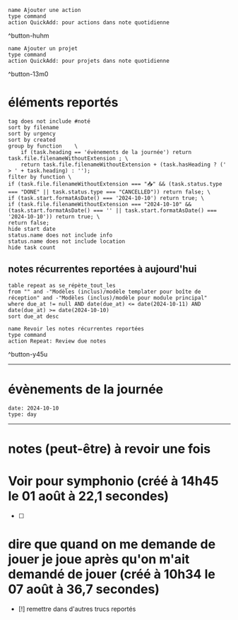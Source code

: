 
```button
name Ajouter une action
type command
action QuickAdd: pour actions dans note quotidienne
```
^button-huhm
```button
name Ajouter un projet
type command
action QuickAdd: pour projets dans note quotidienne
```
^button-13m0
# éléments reportés
```tasks
tag does not include #noté 
sort by filename 
sort by urgency 
sort by created 
group by function    \
	if (task.heading == 'évènements de la journée') return task.file.filenameWithoutExtension ; \
    return task.file.filenameWithoutExtension + (task.hasHeading ? (' > ' + task.heading) : '');
filter by function \
if (task.file.filenameWithoutExtension === "📥" && (task.status.type === "DONE" || task.status.type === "CANCELLED")) return false; \
if (task.start.formatAsDate() === '2024-10-10') return true; \
if (task.file.filenameWithoutExtension === "2024-10-10" && (task.start.formatAsDate() === '' || task.start.formatAsDate() === '2024-10-10')) return true; \
return false;
hide start date
status.name does not include info
status.name does not include location
hide task count
```

## notes récurrentes reportées à aujourd'hui
```dataview
table repeat as se_répète_tout_les
from "" and -"Modèles (inclus)/modèle templater pour boîte de réception" and -"Modèles (inclus)/modèle pour module principal"
where due_at != null AND date(due_at) <= date(2024-10-11) AND date(due_at) >= date(2024-10-10)
sort due_at desc
```

```button
name Revoir les notes récurrentes reportées
type command
action Repeat: Review due notes
```
^button-y45u
___
# évènements de la journée
```gEvent
date: 2024-10-10
type: day
```
___

# notes (peut-être) à revoir une fois


# Voir pour symphonio (créé à 14h45 le 01 août à 22,1 secondes) 
- [ ] 


# dire que quand on me demande de jouer je joue après qu'on m'ait demandé de jouer (créé à 10h34 le 07 août à 36,7 secondes)
- [!] remettre dans d'autres trucs reportés
